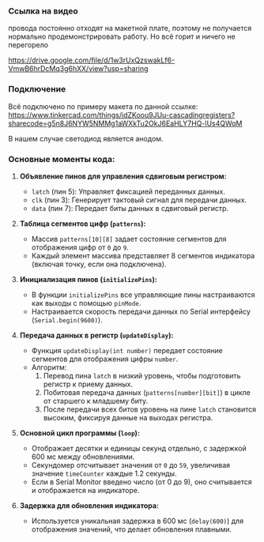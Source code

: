 ### Ссылка на видео
провода постоянно отходят на макетной плате, поэтому не получается нормально продемонстрировать работу. Но всё горит и ничего не перегорело

https://drive.google.com/file/d/1w3rUxQzswakLf6-VmwB6hrDcMq3g6hXX/view?usp=sharing


### Подключение 
Всё подключено по примеру макета по данной ссылке: https://www.tinkercad.com/things/idZKoou9JUu-cascadingregisters?sharecode=g5n8J6NYW5NMMg1aWXkTu2OkJ6EaHLY7HQ-lUs4QWqM 

В нашем случае светодиод является анодом.

### Основные моменты кода:

1. **Объявление пинов для управления сдвиговым регистром:**
   - `latch` (пин 5): Управляет фиксацией переданных данных.
   - `clk` (пин 3): Генерирует тактовый сигнал для передачи данных.
   - `data` (пин 7): Передает биты данных в сдвиговый регистр.

2. **Таблица сегментов цифр (`patterns`):**
   - Массив `patterns[10][8]` задает состояние сегментов для отображения цифр от `0` до `9`.
   - Каждый элемент массива представляет 8 сегментов индикатора (включая точку, если она подключена).

3. **Инициализация пинов (`initializePins`):**
   - В функции `initializePins` все управляющие пины настраиваются как выходы с помощью `pinMode`.
   - Настраивается скорость передачи данных по Serial интерфейсу (`Serial.begin(9600)`).

4. **Передача данных в регистр (`updateDisplay`):**
   - Функция `updateDisplay(int number)` передает состояние сегментов для отображения цифры `number`.
   - Алгоритм:
     1. Перевод пина `latch` в низкий уровень, чтобы подготовить регистр к приему данных.
     2. Побитовая передача данных (`patterns[number][bit]`) в цикле от старшего к младшему биту.
     3. После передачи всех битов уровень на пине `latch` становится высоким, фиксируя данные на выходах регистра.

5. **Основной цикл программы (`loop`):**
   - Отображает десятки и единицы секунд отдельно, с задержкой 600 мс между обновлениями.
   - Секундомер отсчитывает значения от `0` до `59`, увеличивая значение `timeCounter` каждые 1.2 секунды.
   - Если в Serial Monitor введено число (от 0 до 9), оно считывается и отображается на индикаторе.

6. **Задержка для обновления индикатора:**
   - Используется уникальная задержка в 600 мс (`delay(600)`) для отображения значений, что делает обновления плавными.
